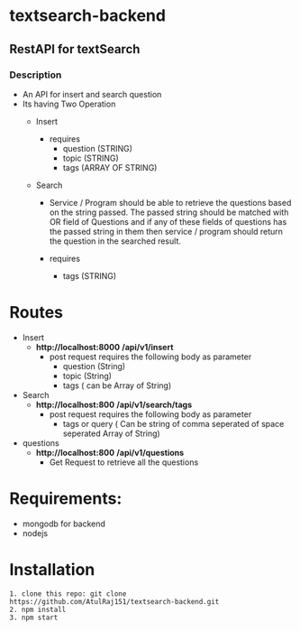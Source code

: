# textsearch-backend
## RestAPI for textSearch
### Description
- An API for insert and search question
- Its having Two Operation 
  - Insert
     - requires 
        - question (STRING)
        - topic  (STRING)
        - tags (ARRAY OF STRING)
     
  - Search
     - Service / Program should be able to retrieve the questions based on the string passed.
The passed string should be matched with <Query> OR <Tags> field of Questions and
if any of these fields of questions has the passed string in them then service / program
should return the question in the searched result.

    - requires
       - tags (STRING)
# Routes
 - Insert
      - **http://localhost:8000** __/api/v1/insert__
          - post request requires the following body as parameter
             - question (String)
             - topic  (String)
             - tags  ( can be Array of String)
 - Search
      - **http://localhost:800** __/api/v1/search/tags__
         - post request requires the following body as parameter
             - tags or query ( Can be string of comma seperated of space seperated Array of String)
 - questions
      - **http://localhost:800** __/api/v1/questions__
          - Get Request to retrieve all the questions
# Requirements:
 - mongodb for backend
 - nodejs
 
 # Installation
    1. clone this repo: git clone https://github.com/AtulRaj151/textsearch-backend.git
    2. npm install
    3. npm start
         
        
       
